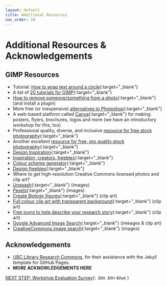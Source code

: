 ```yaml
---
layout: default
title: Additional Resources
nav_order: 10
---
```

# Additional Resources & Acknowledgements

## GIMP Resources

-   Tutorial: [How to wrap text around a circle](https://www.youtube.com/watch?v=_Wq_A-jkWQE){:target="_blank"}
-   A list of [20 tutorials for GIMP](https://daviesmediadesign.com/20-gimp-tutorials-for-beginners-in-2020/){:target="_blank"}
-   [How to remove someone/something from a photo](https://www.youtube.com/watch?v=J61ExqvNcBQ){:target="_blank"} (and install a plugin)
-   More free (or inexpensive) [alternatives to Photoshop](https://skylum.com/blog/best-free-photoshop-alternatives){:target="_blank"}
-   A web-based platform called [Canva](https://www.canva.com){:target="_blank"} for making posters, flyers, brochures, logos and more (we have an introductory workshop for this, too)
-   Professional quality, diverse, and inclusive [resource for free stock photography](https://www.pexels.com){:target="_blank"}
-   Another excellent [resource for free, pro quality stock photography](https://unsplash.com/){:target="_blank"}
-   [Design Inspiration](https://www.designspiration.com/){:target="_blank"}
-   [Inspiration, creators, freebies](https://dribbble.com/){:target="_blank"}
-   [Colour scheme generator](https://coolors.co){:target="_blank"}
-   [Design freebies](https://graphicburger.com){:target="_blank"}
-   Where to get high-resolution Creative Commons licensed photos and clip art? 
   -   [Unspash](https://unsplash.com){:target="_blank"} (images)
   -   [Pexels](https://www.pexels.com){:target="_blank"} (images)
   -   [Create Biology figures](http://BioRender.com){:target="_blank"} (clip art)
   -   [Full colour clip art with transparent background](https://vectorstock.com){:target="_blank"} (clip art)
   -   [Free icons to help describe your research story](https://thenounproject.com){:target="_blank"} (clip art)
   -   [Google Advanced Image Search](https://www.google.ca/advanced_image_search){:target="_blank"} (imeages & clip art)
   -   [CreativeCommons image search](https://search.creativecommons.org/){:target="_blank"} (images)


## Acknowledgements

- [UBC Library Research Commons](https://github.com/ubc-library-rc/), for their assistance with the Jekyll template for GitHub Pages.
- **MORE ACKNOWLEDGEMENTS HERE**

[NEXT STEP: Workshop Evaluation Survey](workshop-survey.html){: .btn .btn-blue }
